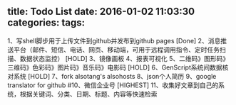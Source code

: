 title: Todo List
date: 2016-01-02 11:03:30
categories:
tags:
---

1、写shell脚步用于上传文件到github并发布到github pages [Done]
2、消息推送平台（邮件、短信、电话、网页、移动端，可用于远程调用指令、定时任务扫描、数据状态监控） [HOLD]
3、镜像画板
4、报表可视化
5、二维码》图形码》三维码》色彩码》图片码》音乐码》电影码 [HOLD]
6、GenScript系统间数据核对系统 [HOLD]
7、fork alsotang's alsohosts
8、json个人简历
9、google translator for github
#10、微信企业号 [HIGHEST]
11、收集好文章到自己的系统，根据关键词、分类、日期、标题、内容等快速检索